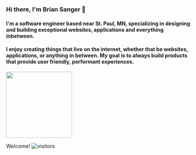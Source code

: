 ### Hi there, I'm Brian Sanger 👋
#### I'm a software engineer based near St. Paul, MN, specializing in designing and building exceptional websites, applications and everything inbetween.
#### I enjoy creating things that live on the internet, whether that be websites, applications, or anything in between. My goal is to always build products that provide user friendly, performant experiences.
<img height="180em" src="https://github-readme-stats.vercel.app/api?username=n0madzer0&show_icons=true&hide_border=true&&count_private=true&include_all_commits=true" />

Welcome!  ![visitors](https://visitor-badge.glitch.me/badge?page_id=page.id)


<!--
**n0madzer0/n0madzer0** is a ✨ _special_ ✨ repository because its `README.md` (this file) appears on your GitHub profile.

Here are some ideas to get you started:

- 🔭 I’m currently working on ...
- 🌱 I’m currently learning ...
- 👯 I’m looking to collaborate on ...
- 🤔 I’m looking for help with ...
- 💬 Ask me about ...
- 📫 How to reach me: ...
- 😄 Pronouns: ...
- ⚡ Fun fact: ...
-->
